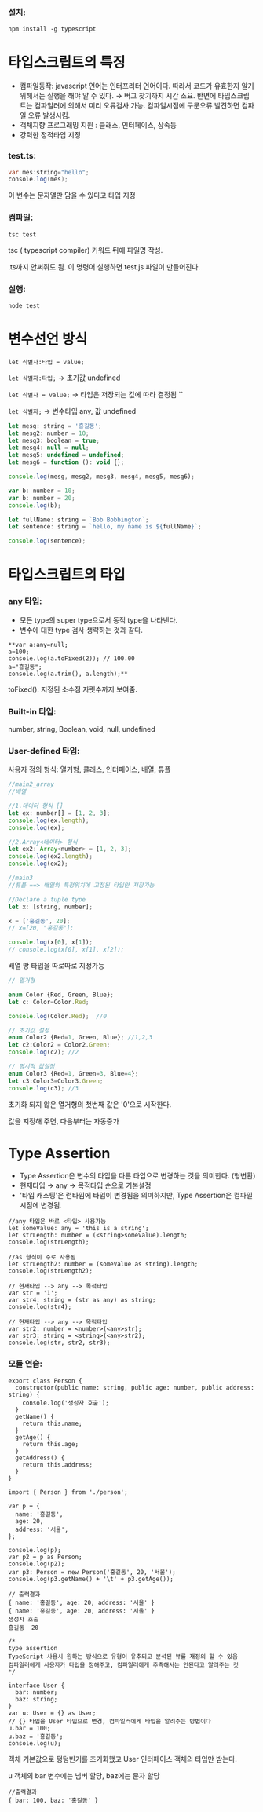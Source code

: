 ### 설치:

`npm install -g typescript`

# 타입스크립트의 특징

- 컴파일동작: javascript 언어는 인터프리터 언어이다. 따라서 코드가 유효한지 알기 위해서는 실행을 해야 알 수 있다. → 버그 찾기까지 시간 소요. 반면에 타입스크립트는 컴파일러에 의해서 미리 오류검사 가능. 컴파일시점에 구문오류 발견하면 컴파일 오류 발생시킴.
- 객체지향 프로그래밍 지원 : 클래스, 인터페이스, 상속등
- 강력한 정적타입 지정

### test.ts:

```java
var mes:string="hello";
console.log(mes);
```

이 변수는 문자열만 담을 수 있다고 타입 지정

### 컴파일:

`tsc test`

tsc ( typescript compiler) 키워드 뒤에 파일명 작성.

.ts까지 안써줘도 됨. 이 명령어 실행하면 test.js 파일이 만들어진다.

### 실행:

`node test`

# 변수선언 방식

`let 식별자:타입 = value;`

`let 식별자:타입;` → 초기값 undefined

`let 식별자 = value;` -> 타입은 저장되는 값에 따라 결정됨 ``

`let 식별자;` → 변수타입 any, 값 undefined

```jsx
let mesg: string = '홍길동';
let mesg2: number = 10;
let mesg3: boolean = true;
let mesg4: null = null;
let mesg5: undefined = undefined;
let mesg6 = function (): void {};

console.log(mesg, mesg2, mesg3, mesg4, mesg5, mesg6);

var b: number = 10;
var b: number = 20;
console.log(b);
```

```jsx
let fullName: string = `Bob Bobbington`;
let sentence: string = `hello, my name is ${fullName}`;

console.log(sentence);
```

# 타입스크립트의 타입

### any 타입:

- 모든 type의 super type으로서 동적 type을 나타낸다.
- 변수에 대한 type 검사 생략하는 것과 같다.

```tsx
**var a:any=null;
a=100;
console.log(a.toFixed(2)); // 100.00
a="홍길동";
console.log(a.trim(), a.length);**
```

toFixed(): 지정된 소수점 자릿수까지 보여줌.

### Built-in 타입:

number, string, Boolean, void, null, undefined

### User-defined 타입:

사용자 정의 형식: 열거형, 클래스, 인터페이스, 배열, 튜플

```jsx
//main2_array
//배열

//1.데이터 형식 []
let ex: number[] = [1, 2, 3];
console.log(ex.length);
console.log(ex);

//2.Array<데이터> 형식
let ex2: Array<number> = [1, 2, 3];
console.log(ex2.length);
console.log(ex2);
```

```jsx
//main3
//튜플 ==> 배열의 특정위치에 고정된 타입만 저장가능

//Declare a tuple type
let x: [string, number];

x = ['홍길동', 20];
// x=[20, "홍길동"];

console.log(x[0], x[1]);
// console.log(x[0], x[1], x[2]);
```

배열 방 타입을 따로따로 지정가능

```jsx
// 열거형

enum Color {Red, Green, Blue};
let c: Color=Color.Red;

console.log(Color.Red);  //0

// 초기값 설정
enum Color2 {Red=1, Green, Blue}; //1,2,3
let c2:Color2 = Color2.Green;
console.log(c2); //2

// 명시적 값설정
enum Color3 {Red=1, Green=3, Blue=4};
let c3:Color3=Color3.Green;
console.log(c3); //3
```

초기화 되지 않은 열거형의 첫번째 값은 '0'으로 시작한다.

값을 지정해 주면, 다음부터는 자동증가

# Type Assertion

- Type Assertion은 변수의 타입을 다른 타입으로 변경하는 것을 의미한다. (형변환)
- 현재타입 → any → 목적타입 순으로 기본설정
- '타입 캐스팅'은 런타임에 타입이 변경됨을 의미하지만, Type Assertion은 컴파일 시점에 변경됨.

```tsx
//any 타입은 바로 <타입> 사용가능
let someValue: any = 'this is a string';
let strLength: number = (<string>someValue).length;
console.log(strLength);

//as 형식이 주로 사용됨
let strLength2: number = (someValue as string).length;
console.log(strLength2);
```

```tsx
// 현재타입 --> any --> 목적타입
var str = '1';
var str4: string = (str as any) as string;
console.log(str4);

// 현재타입 --> any --> 목적타입
var str2: number = <number>(<any>str);
var str3: string = <string>(<any>str2);
console.log(str, str2, str3);
```

### 모듈 연습:

```tsx
export class Person {
  constructor(public name: string, public age: number, public address: string) {
    console.log('생성자 호출');
  }
  getName() {
    return this.name;
  }
  getAge() {
    return this.age;
  }
  getAddress() {
    return this.address;
  }
}
```

```tsx
import { Person } from './person';

var p = {
  name: '홍길동',
  age: 20,
  address: '서울',
};

console.log(p);
var p2 = p as Person;
console.log(p2);
var p3: Person = new Person('홍길동', 20, '서울');
console.log(p3.getName() + '\t' + p3.getAge());
```

```tsx
// 출력결과
{ name: '홍길동', age: 20, address: '서울' }
{ name: '홍길동', age: 20, address: '서울' }
생성자 호출
홍길동  20
```

```tsx
/*
type assertion
TypeScript 사용시 원하는 방식으로 유형이 유추되고 분석된 뷰를 재정의 할 수 있음
컴파일러에게 사용자가 타입을 정해주고, 컴파일러에게 추측해서는 안된다고 알려주는 것
*/

interface User {
  bar: number;
  baz: string;
}
var u: User = {} as User;
// {} 타입을 User 타입으로 변경, 컴파일러에게 타입을 알려주는 방법이다
u.bar = 100;
u.baz = '홍길동';
console.log(u);
```

객체 기본값으로 텅텅빈거를 초기화했고 User 인터페이스 객체의 타입만 받는다.

u 객체의 bar 변수에는 넘버 할당, baz에는 문자 할당

```tsx
//출력결과
{ bar: 100, baz: '홍길동' }
```
